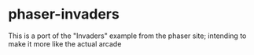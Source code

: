 # phaser-invaders
This is a port of the "Invaders" example from the phaser site; intending to make it more like the actual arcade
